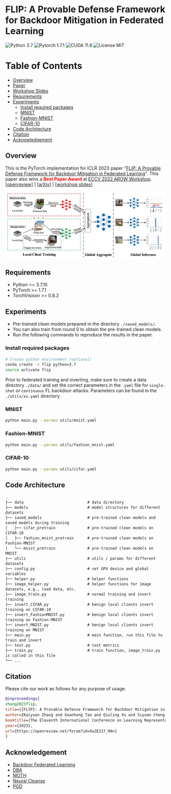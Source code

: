 # FLIP: A Provable Defense Framework for Backdoor Mitigation in Federated Learning
![Python 3.7](https://img.shields.io/badge/python-3.7-DodgerBlue.svg?style=plastic)
![Pytorch 1.7.1](https://img.shields.io/badge/pytorch-1.7.1-DodgerBlue.svg?style=plastic)
![CUDA 11.6](https://img.shields.io/badge/cuda-11.6-DodgerBlue.svg?style=plastic)
![License MIT](https://img.shields.io/badge/License-MIT-DodgerBlue.svg?style=plastic)

Table of Contents
=================
- [Overview](#Overview)
- [Paper](https://arxiv.org/pdf/2210.12873.pdf)
- [Workshop Slides](https://kaiyuanzhang.com/slides/FLIP_slides.pdf)
- [Requirements](#Requirements)
- [Experiments](#Experiments)
    - [Install required packages](#Install_required_packages)
    - [MNIST](#MNIST)
    - [Fashion-MNIST](#Fashion-MNIST)
    - [CIFAR-10](#CIFAR-10)
- [Code Architecture](#Code_Architecture)
- [Citation](#Citation)
- [Acknowledgement](#Acknowledgement)

## Overview
This is the PyTorch implementation for ICLR 2023 paper "[FLIP: A Provable Defense Framework for Backdoor Mitigation in Federated Learning](https://arxiv.org/abs/2210.12873)". This paper also wins a <span style="color:red">**Best Paper Award**</span> at [ECCV 2022 AROW Workshop](https://eccv22-arow.github.io/).  
\[[openreview](https://openreview.net/pdf?id=Xo2E217_M4n)\] | \[[arXiv](https://arxiv.org/pdf/2210.12873.pdf)\] | \[[workshop slides](https://kaiyuanzhang.com/slides/FLIP_slides.pdf)\]

<img src="FLIP_cover.jpg" width="900px"/>

## Requirements
- Python >= 3.7.10
- PyTorch >= 1.7.1
- TorchVisison >= 0.8.2

## Experiments  
- Pre-trained clean models prepared in the directory `./saved_models/`.
- You can also train from round 0 to obtain the pre-trained clean models.
- Run the following commands to reproduce the results in the paper.

### Install required packages
```bash
# Create python environment (optional)
conda create -n flip python=3.7
source activate flip
```

Prior to federated training and inverting, make sure to create a data directory `./data/` and set the correct parameters in the `.yaml` file for `single-shot` or `continuous` FL backdoor attacks. Parameters can be found in the `./utils/xx.yaml` directory.

### MNIST
```bash
python main.py --params utils/mnist.yaml
```

### Fashion-MNIST
```bash
python main.py --params utils/fashion_mnist.yaml
```

### CIFAR-10
```bash
python main.py --params utils/cifar.yaml
```


## Code Architecture  
    .
    ├── data                            # data directory
    ├── models                          # model structures for different datasets
    ├── saved_models                    # pre-trained clean models and saved models during training
    │   ├── cifar_pretrain              # pre-trained clean models on CIFAR-10
    │   ├── fashion_mnist_pretrain      # pre-trained clean models on Fashion-MNIST
    │   └── mnist_pretrain              # pre-trained clean models on MNIST
    ├── utils                           # utils / params for different datasets
    ├── config.py                       # set GPU device and global variables
    ├── helper.py                       # helper functions
    ├── image_helper.py                 # helper functions for image datasets, e.g., load data, etc.
    ├── image_train.py                  # normal training and invert training
    ├── invert_CIFAR.py                 # benign local clients invert training on CIFAR-10
    ├── invert_FashionMNIST.py          # benign local clients invert training on Fashion-MNIST
    ├── invert_MNIST.py                 # benign local clients invert training on MNIST
    ├── main.py                         # main function, run this file to train and invert
    ├── test.py                         # test metrics
    ├── train.py                        # train function, image_train.py is called in this file
    └── ...



## Citation
Please cite our work as follows for any purpose of usage.

```bibtex
@inproceedings{
zhang2023flip,
title={{FLIP}: A Provable Defense Framework for Backdoor Mitigation in Federated Learning},
author={Kaiyuan Zhang and Guanhong Tao and Qiuling Xu and Siyuan Cheng and Shengwei An and Yingqi Liu and Shiwei Feng and Guangyu Shen and Pin-Yu Chen and Shiqing Ma and Xiangyu Zhang},
booktitle={The Eleventh International Conference on Learning Representations },
year={2023},
url={https://openreview.net/forum?id=Xo2E217_M4n}
}
```

## Acknowledgement
- [Backdoor Federated Learning](https://github.com/ebagdasa/backdoor_federated_learning)
- [DBA](https://github.com/AI-secure/DBA)
- [MOTH](https://github.com/Gwinhen/MOTH)
- [Neural Cleanse](https://github.com/bolunwang/backdoor)
- [PGD](https://github.com/MadryLab/cifar10_challenge)
